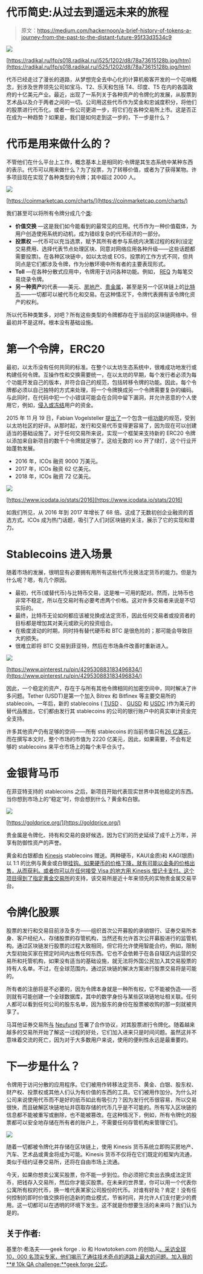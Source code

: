 # 代币简史:从过去到遥远未来的旅程

> 原文：<https://medium.com/hackernoon/a-brief-history-of-tokens-a-journey-from-the-past-to-the-distant-future-95f33d3534c9>

![](img/7a78d1132ebe1e72dd053ab5350739c1.png)

[https://radikal.ru/lfp/s018.radikal.ru/i525/1202/d8/78a73615128b.jpg/htm](https://radikal.ru/lfp/s018.radikal.ru/i525/1202/d8/78a73615128b.jpg/htm)

代币已经走过了漫长的道路，从梦想完全去中心化的计算机极客开发的一个花哨概念，到涉及世界领先公司如宝马、T2、乐天和包括 T4、印度、T5 在内的各国政府的十亿美元产业。最近，出现了一系列关于各种资产的令牌化的发展，从股票到艺术品以及介于两者之间的一切。公司用这些代币作为奖金和忠诚度积分，将他们的股票进行代币化，或者一些公司更进一步，将它们在各种交易所上市。这是否正在成为一种趋势？如果是，我们是如何走到这一步的，下一步是什么？

# 代币是用来做什么的？

不管他们在什么平台上工作，概念基本上是相同的:令牌是其生态系统中某种东西的表示。代币可以用来做什么？为了投票，为了转移价值，或者为了获得某物。许多项目现在实现了各种类型的令牌；其中超过 2000 人。

![](img/dc0b32d3f944dc2ca1980a074fa5040a.png)

[https://coinmarketcap.com/charts/](https://coinmarketcap.com/charts/)

我们甚至可以将所有令牌分成几个[类](https://blockgeeks.com/guides/erc20-tokens/):

*   **价值交换** —这是我们如今能看到的最常见的应用。代币作为一种价值载体，为用户创造使用系统的动机，成为错综复杂的代币经济的一部分。
*   **投票权** —代币可以充当选票，赋予其所有者参与系统内决策过程的权利(设定交易费用、选择代表节点处理区块、同意对网络应用各种升级——这些话题都需要投票)。在各种区块链中，如以太坊或 EOS，投票的工作方式不同，但共同点是它们都涉及令牌，作为分散环境中所有者的主要表现形式。
*   **Toll** —在各种分散式应用中，令牌用于访问各种功能。例如， [REQ](https://request.network/) 为每笔交易烧录令牌。
*   **另一种资产**的代表——美元、[房地产](https://www.forbes.com/sites/rachelwolfson/2018/10/03/a-first-for-manhattan-30m-real-estate-property-tokenized-with-blockchain/#70eb80094895)、[贵金属](https://kinesis.money/en/)，甚至是另一个区块链上的[比特币](https://cryptodaily.co.uk/2018/11/the-potential-wrapped-bitcoin-has-on-ethereum-bitcoin/)——一切都可以被代币化和交易。在这种情况下，令牌代表拥有该令牌化资产的权利。

所以代币种类繁多，对吧？所有这些类型的令牌都存在于当前的区块链网络中。但最初并不是这样。根本没有基础设施。

# 第一个令牌，ERC20

最初，以太币没有任何共同的标准。在整个以太坊生态系统中，很难成功地发行或构建任何令牌。互操作性和交换需要统一，在以太坊的早期，每个发行者必须为每个功能开发自己的版本，并符合自己的规范，包括转移令牌的功能。因此，每个令牌都必须以自己独特的方式来处理，将一个令牌换成另一个令牌需要复杂的编码。与此同时，在代码中犯一个小错误可能会在合同中留下漏洞，并允许恶意的个人使用它，例如，[侵入或冻结](/solidified/the-biggest-smart-contract-hacks-in-history-or-how-to-endanger-up-to-us-2-2-billion-d5a72961d15d)用户的资金。

2015 年 11 月 19 日，Fabian Vogelsteller [提出了](https://en.wikipedia.org/wiki/ERC-20)一个包含一组[功能](https://theethereum.wiki/w/index.php/ERC20_Token_Standard)的规范，受到以太坊社区的好评。从那时起，发行和交易代币变得更容易了，因为现在可以创建适当的基础设施了。对于任何交易所来说，实现一个框架来支持新的 ERC20 令牌以添加来自新项目的数千个令牌就足够了。这给无数的 ico 开了绿灯，这个行业开始蓬勃发展。

*   2016 年，ICOs 融资 9000 万美元。
*   2017 年，ICOs 融资 62 亿美元。
*   2018 年，ICOs 融资 72 亿美元。

![](img/59fef6ad05a0f5021b35b31bf2581659.png)

[https://www.icodata.io/stats/2016](https://www.icodata.io/stats/2016)

如我们所见，从 2016 年到 2017 年增长了 68 倍。这成了无数初创企业融资的首选方式。ICOs 成为热门话题，吸引了人们对区块链的关注，展示了它的实现和潜力。

# Stablecoins 进入场景

随着市场的发展，很明显有必要拥有用所有这些代币兑换法定货币的能力。但是为什么呢？嗯，有几个原因。

*   最初，代币(或替代币)与比特币交易，这是唯一可用的配对。然而，比特币也非常不稳定，所以在交易时有必要考虑两个价格。这对许多交易者来说是不切实际的。
*   最终，比特币无论如何都应该被兑换成法定货币，因此任何交易者或投资者的目标都是增加其对美元或欧元的投资组合。
*   在极度波动的时期，同时持有替代硬币和 BTC 是很危险的；那可能会导致巨大的损失。
*   很难立即将 BTC 交易到菲亚特，然后在市场条件改善时重新进入。

![](img/151f463545f7440c5ce47a8a309b65d1.png)

[https://www.pinterest.ru/pin/429530883183496834/](https://www.pinterest.ru/pin/429530883183496834/)

因此，一个稳定的资产，存在于与所有其他令牌相同的加密空间中，同时解决了许多问题。Tether (USDT)是第一个加入 Bitrex 和 Bitfinex 等主要交易所的 stablecoin。一年后，新的 stablecoins ( [TUSD](https://gemini.com/dollar/) 、 [GUSD](https://www.trusttoken.com/trueusd/) 和 [USDC](https://support.usdc.circle.com/hc/en-us) )作为美元的替代品推出，它们都由发行其 stablecoins 的公司的银行账户中的真实审计资金完全支持。

许多其他资产仍有足够的空间——所有 stablecoins 的当前市值只有[26 亿美元](https://www.coingecko.com/en?category_id=36&view=market)，而在撰写本文时，整个市场的市值为 2220 亿美元，因此，如果需要，不会有足够的 stablecoins 来平仓市场上的每个未平仓头寸。

# 金银背马币

在菲亚特支持的 stablecoins 之后，新项目开始代表现实世界中其他稳定的东西。当你想到市场上的“稳定”时，你会想到什么？黄金和白银。

![](img/75815c40956a57bb039c363fbd05cadc.png)

[https://goldprice.org/](https://goldprice.org/)

贵金属是令牌化、持有和交易的良好候选，因为它们的历史延续了成千上万年，并享有防御性资产的声誉。

黄金和白银都由 [Kinesis](https://kinesis.money/en/) stablecoins 赠送。两种硬币，KAU(金质)和 KAG(银质)以 1:1 的比例与黄金或白银[挂钩。如果硬币的价格下降，就有可能以金条的价格出售，从而获利。或者你可以在任何接受 Visa 的地方用 Kinesis 借记卡支付。这个项目得到了](https://en.wikipedia.org/wiki/Bullion)[指定黄金交易所](https://abx.com)的支持，该交易所是近十年来领先的实物贵金属交易平台。

# 令牌化股票

股票的发行和交易目前涉及多方——组织首次公开募股的承销银行、证券交易所本身、客户经纪人、存储股票的存管机构，当然还有允许首次公开募股进行的监管机构。通过区块链发行股票的过程大致相同，但它将允许使用智能合约，例如，限制大型初始买家在预定时间内出售任何东西。它也不会依赖于在各自辖区内运营的交易所和托管机构，如果没有适当的基础设施，就无法将外国公民加入其交易股票的持有人名单。不过，在全球范围内，通过区块链的解决方案进行股票交易将是可能的。

所有者的注册将是不必要的，因为令牌本身就是一种所有权，它不能被伪造——否则就有可能创建一个全球数据库，其中的数字身份与某些区块链地址相关联。任何人都可以看到任何公司的股东名单，因为股东的身份在股票被收购的那一刻就被共享了。

马耳他证券交易所[与](https://www.coindesk.com/malta-stock-exchange-partners-to-build-global-token-exchange/) [Neufund](https://neufund.org/) 签署了合作协议，对其股票进行令牌化。随着越来越多的交易所开始了解这一过程的好处，它们加入进来只是时间问题。虽然这并不意味着交流的死亡，因为对于大多数用户来说，使用的便利性永远是最重要的。

# 下一步是什么？

令牌用于访问分散的应用程序。它们被用作转移法定货币、黄金、白银、股东权、财产权、投票权或其他人们认为有价值的东西的工具。它们被用作加分。为什么对公司来说使用代币而不是好的纸币如此有吸引力？因为发行代币很容易，所以交易很快，而且破解区块链地址并窃取存储的代币几乎是不可能的。所有写入区块链的信息都不能被重写或删除，也不能被篡改。在这种情况下，例如，所有令牌化的股票都可以安全地存储在所有者的账户上，不需要任何存管机构来管理它们。

![](img/7c4ba6098dc4cf5a862b7c65d3d5adfa.png)

随着一切都被令牌化并存储在区块链上，使用 Kinesis 货币系统立即购买房地产、汽车、艺术品或黄金将成为可能。Kinesis 货币不仅将在它们既定的框架内流通，类似于纽约证券交易所，还将在自由市场上流通。

今天，如果你想卖公寓买股票，你不能一步到位。你必须把它卖出去换成法定货币，把钱存入交易所，然后你才能买股票。在未来的世界里，你可以用一个代表你公寓所有权的代币，换一堆代表某家公司股份的代币。对谁有好处？肯定！没有任何控制的即时价值交换将创造新的商业模式，节省时间，并允许人们支付更少的费用。这一切都可以在透明的环境下发生。这不就是你想要生活的未来吗？我们认为是的。

## 关于作者:

基里尔·希洛夫——geek forge . io 和 Howtotoken.com 的创始人[。采访全球 10，000 名顶尖专家，他们揭示了通往技术奇点的道路上最大的问题。加入我的**# 10k QA challenge:**](http://twitter.com/kirills4ilov)[geek forge 公式](https://formula.geekforge.io/)。